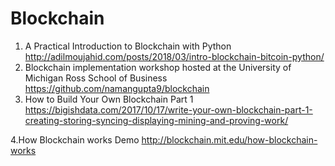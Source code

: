 # Blockchain
1. A Practical Introduction to Blockchain with Python
 http://adilmoujahid.com/posts/2018/03/intro-blockchain-bitcoin-python/
2. Blockchain implementation workshop hosted at the University of Michigan Ross School of Business
https://github.com/namangupta9/blockchain
3. How to Build Your Own Blockchain Part 1  https://bigishdata.com/2017/10/17/write-your-own-blockchain-part-1-creating-storing-syncing-displaying-mining-and-proving-work/

4.How Blockchain works Demo  http://blockchain.mit.edu/how-blockchain-works
